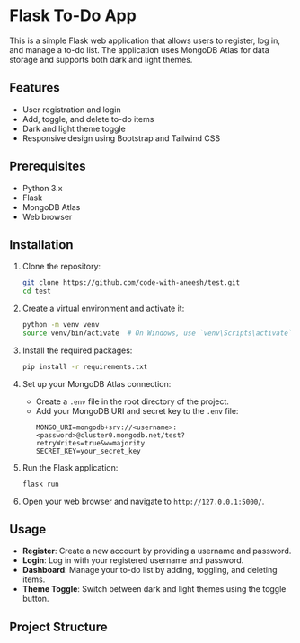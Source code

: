 # Flask To-Do App

This is a simple Flask web application that allows users to register, log in, and manage a to-do list. The application uses MongoDB Atlas for data storage and supports both dark and light themes.

## Features

- User registration and login
- Add, toggle, and delete to-do items
- Dark and light theme toggle
- Responsive design using Bootstrap and Tailwind CSS

## Prerequisites

- Python 3.x
- Flask
- MongoDB Atlas
- Web browser

## Installation

1. Clone the repository:
    ```sh
    git clone https://github.com/code-with-aneesh/test.git
    cd test
    ```

2. Create a virtual environment and activate it:
    ```sh
    python -m venv venv
    source venv/bin/activate  # On Windows, use `venv\Scripts\activate`
    ```

3. Install the required packages:
    ```sh
    pip install -r requirements.txt
    ```

4. Set up your MongoDB Atlas connection:
    - Create a `.env` file in the root directory of the project.
    - Add your MongoDB URI and secret key to the `.env` file:
        ```env
        MONGO_URI=mongodb+srv://<username>:<password>@cluster0.mongodb.net/test?retryWrites=true&w=majority
        SECRET_KEY=your_secret_key
        ```

5. Run the Flask application:
    ```sh
    flask run
    ```

6. Open your web browser and navigate to `http://127.0.0.1:5000/`.

## Usage

- **Register**: Create a new account by providing a username and password.
- **Login**: Log in with your registered username and password.
- **Dashboard**: Manage your to-do list by adding, toggling, and deleting items.
- **Theme Toggle**: Switch between dark and light themes using the toggle button.

## Project Structure
